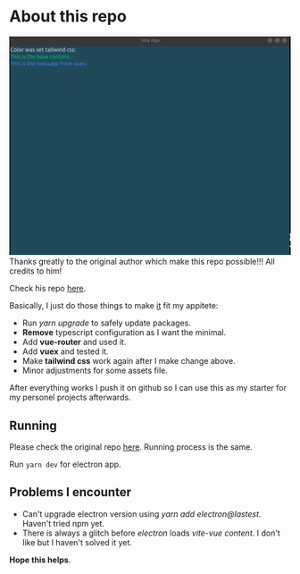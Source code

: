 # About this repo

![demo](.github/Screenshot.png)
Thanks greatly to the original author which make this repo possible!!! All credits to him! 

Check his repo [here](https://github.com/appinteractive/electron-vite-tailwind-starter).

Basically, I just do those things to make [it](https://github.com/appinteractive/electron-vite-tailwind-starter) fit my appitete:

- Run *yarn upgrade* to safely update packages.
- **Remove** typescript configuration as I want the minimal.
- Add **vue-router** and used it.
- Add **vuex** and tested it.
- Make **tailwind css** work again after I make change above.
- Minor adjustments for some assets file.

After everything works I push it on github so I can use this as my starter for my personel projects afterwards.

## Running

Please check the original repo [here](https://github.com/appinteractive/electron-vite-tailwind-starter). Running process is the same.

Run `yarn dev` for electron app.

## Problems I encounter

- Can't upgrade electron version using *yarn add electron@lastest*. Haven't tried npm yet.
- There is always a glitch before *electron* loads *vite-vue content*. I don't like but I haven't solved it yet.

**Hope this helps**.
